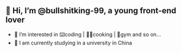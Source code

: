 ## 👋 Hi, I’m @bullshitking-99, a young front-end lover
- 👀 I’m interested in ⌨️coding | 🧑‍🍳cooking | 💪gym and so on...
- 🌱 I am currently studying in a university in China



